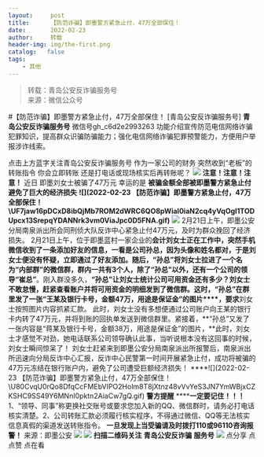 ```yaml
---
layout:     post
title:      【防范诈骗】即墨警方紧急止付，47万全部保住！
date:       2022-02-23
author:     转载
header-img: img/the-first.png
catalog:   false
tags:
    - 其他
---
```


<blockquote><p>转载：青岛公安反诈骗服务号<br>
来源：微信公众号</p></blockquote>

#【防范诈骗】即墨警方紧急止付，47万全部保住！
[青岛公安反诈骗服务号]
**青岛公安反诈骗服务号**
微信号gh_c6d2e2993263
功能介绍宣传防范电信网络诈骗犯罪知识，提高群众识骗防骗能力；强化电信网络诈骗犯罪预警能力，方便用户举报涉诈线索。

点击上方蓝字关注青岛公安反诈骗服务号
作为一家公司的财务
突然收到“老板”的转账指令
你会立即转账
还是打电话或现场核实后再转账呢？
![]({{site.baseurl}}/postimg/7hicgYlVLYwia8aHGnicRh2WQwhN1r02rxrZykg0UJtTWRXlgUIWiaMzt6I3ShPR0qq0JIKphw2ibkugLFANopWrGibQ.jpeg)
**注意！注意！注意！**
近日
即墨刘女士被骗了47万元
幸运的是
**被骗金额全部被即墨警方紧急止付**
**避免了巨大的经济损失**
******![](2022-02-23
【防范诈骗】即墨警方紧急止付，47万全部保住！\\UF7jaw16pDCxD8ibQjMb7ROM2dWRC6QO8pWial0iaN2cq4yVqOgI1TODUpcx13SrepqYDANNrk3vm0ViaJpc0D5FNA.gif)******
![]({{site.baseurl}}/postimg/ceCOTZ8THiczLo5GdyLrDibo1FZ9Q25BwricPicQZMkjicg59oj7nXRicrzg0C5X4lNS6rTQa3fN18ias4jn2cx2qyGtw.jpeg)
2月21日上午，即墨公安分局南泉派出所会同刑侦大队反诈中心紧急止付47万元，及时为群众挽回了经济损失。
2月21日上午，位于即墨蓝村一家企业的**会计刘女士正在工作中，突然手机微信收到了一条添加好友的信息，一看是公司孙总，因为头像和姓名都对，于是刘女士便没有怀疑，立即通过了好友添加。**随后，**“孙总”**将刘女士拉进了一个名为“内部群”的微信群，群内一共有3个人，除了**“孙总”**以外，还有一个公司的领导**“崔总”**。刚入群没多久，**“孙总”**让刘女士统计公司可用资金还有多少？刘女士不敢怠慢，赶紧查看账户并将可用资金的明细发到了微信群。这时，**“孙总”****在群里发了****一张“王某及银行卡号，金额47万，用途是保证金”的图片****，要求**刘女士按照图片内容抓紧汇款。
此时，刘女士没有多想便通过公司账户向王某的银行卡内转了47万元，并将到账的回执单发送到微信群里。紧接着，**“孙总”又发了一张内容是“蒋某及银行卡号，金额38万，用途是保证金”的图片，**此时，刘女士才感觉不对劲，她电话联系公司领导确认此事，当听说根本没有这回事的时候，刘女士瞬间惊呆了！
刘女士赶紧来到即墨公安分局南泉派出所报警后，南泉派出所迅速向分局反诈中心汇报，反诈中心民警第一时间开展紧急止付，成功将被骗的47万元冻结在银行账户内，避免了公司遭受巨额经济损失！
****![](2022-02-23
【防范诈骗】即墨警方紧急止付，47万全部保住！\\U80CvqU0rQo8DfqCcFMEbVIPO2Holm8T8jXtnz48vVvYeS3JN7YmWBjxCZKSHC9SS49Y6MNnI0pktn2AiaCw7gQ.gif)
**警方提醒**
******一定要记住！！！**
1、“领导、同事”称更换社交账号或要求您加入新的QQ、微信群时，请务必打电话核实清楚。2、公司转账汇款必须履行核实程序，不得通过微信、QQ等无法核实信息真假的渠道发送转账指令。
**一旦发现上当受骗请及时拨打110或96110咨询报警！**
来源：即墨公安
![]({{site.baseurl}}/postimg/6xI4h676QXzia5naazW6wFR5ml91zib85OnAdBFSTibic8yWLuWic1rKJBicwSgnqzI9icFMSpImia2H4zZhqLVTr724UA.png)
![]({{site.baseurl}}/postimg/1GjWwxYB3dk0QR6pndF2SISfW55mAuAxDQOiaC2Geq1kE9oibrv0xIEyiazCyo7VubILLicuLicBW77qleN0GPJOTAQ.jpeg)
**扫描二维码关注**
**青岛公安反诈骗**
**服务号**
![]({{site.baseurl}}/postimg/6xI4h676QXzia5naazW6wFR5ml91zib85O2ObvfHFG7tH1qAI6iakIGohmLu4siar1ZzMiawQ7QicgfyZFjriavRic3M6Q.png)
点分享
点点赞
点在看
